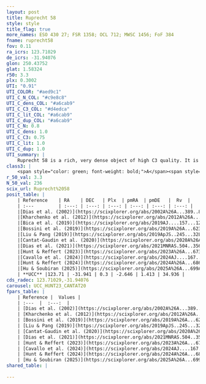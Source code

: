 ```yaml
---
layout: post
title: Ruprecht 58
style: style
title_flag: true
more_names: ESO 430 27; FSR 1358; OCL 712; MWSC 1456; FoF 384
fname: ruprecht58
fov: 0.11
ra_icrs: 123.71029
de_icrs: -31.94076
glon: 250.43752
glat: 1.58324
r50: 3.3
plx: 0.3002
UTI: "0.91"
UTI_COLOR: "#aed9c1"
UTI_C_N_COL: "#c9e8c8"
UTI_C_dens_COL: "#a6cab9"
UTI_C_C3_COL: "#d4edca"
UTI_C_lit_COL: "#a6cab9"
UTI_C_dup_COL: "#a6cab9"
UTI_C_N: 0.8
UTI_C_dens: 1.0
UTI_C_C3: 0.75
UTI_C_lit: 1.0
UTI_C_dup: 1.0
UTI_summary: |
    Ruprecht 58 is a rich, very dense object of high C3 quality. It is very well-studied in the literature.
class3: |
    <span style="color: green; font-weight: bold;">A</span><span style="color: #FFC300; font-weight: bold;">B</span>
r_50_val: 3.3
N_50_val: 236
scix_url: Ruprecht%2058
posit_table: |
    | Reference    | RA    | DEC   | Plx  | pmRA  | pmDE   |  Rv  |
    | :---         | :---: | :---: | :---: | :---: | :---: | :---: |
    |[Dias et al. (2002)](https://scixplorer.org/abs/2002A%26A...389..871D) | 123.696 | -31.95 | -- | -1.38 | -0.21 | -- |
    |[Kharchenko et al. (2012)](https://scixplorer.org/abs/2012A%26A...543A.156K) | 123.705 | -31.945 | -- | -1.43 | 2.95 | -- |
    |[Bica et al. (2019)](https://scixplorer.org/abs/2019AJ....157...12B) | 123.687 | -31.948 | -- | -- | -- | -- |
    |[Bossini et al. (2019)](https://scixplorer.org/abs/2019A%26A...623A.108B) | 123.71 | -31.938 | -- | -- | -- | -- |
    |[Liu & Pang (2019)](https://scixplorer.org/abs/2019ApJS..245...32L) | 123.712 | -31.949 | 0.266 | -2.629 | 1.649 | -- |
    |[Cantat-Gaudin et al. (2020)](https://scixplorer.org/abs/2020A%26A...640A...1C) | 123.71 | -31.938 | 0.266 | -2.68 | 1.388 | -- |
    |[Dias et al. (2021)](https://scixplorer.org/abs/2021MNRAS.504..356D) | 123.715 | -31.938 | 0.267 | -2.684 | 1.374 | -- |
    |[Hunt & Reffert (2023)](https://scixplorer.org/abs/2023A%26A...673A.114H) | 123.713 | -31.943 | 0.3 | -2.626 | 1.431 | 51.983 |
    |[Cavallo et al. (2024)](https://scixplorer.org/abs/2024AJ....167...12C) | 123.714 | -31.938 | 0.302 | -- | -- | -- |
    |[Hunt & Reffert (2024)](https://scixplorer.org/abs/2024A%26A...686A..42H) | 123.713 | -31.943 | 0.3 | -2.626 | 1.431 | 51.983 |
    |[Hu & Soubiran (2025)](https://scixplorer.org/abs/2025A%26A...699A.246H) | 123.714 | -31.938 | -- | -- | -- | -- |
    | **UCC** |123.71 | -31.941 | 0.3 | -2.646 | 1.413 | 34.936 | 
cds_radec: 123.71029,-31.94076
carousel: UCC_HUNT23_CANTAT20
fpars_table: |
    | Reference |  Values |
    | :---  |  :---:  |
    | [Dias et al. (2002)](https://scixplorer.org/abs/2002A%26A...389..871D) | `E(B-V)=0.06, Dist=2229.0, Age=8.85` |
    | [Kharchenko et al. (2012)](https://scixplorer.org/abs/2012A%26A...543A.156K) | `e_bv=0.167, distance=2340, log_age=8.615` |
    | [Bossini et al. (2019)](https://scixplorer.org/abs/2019A%26A...623A.108B) | `AV=0.675, Dist=12.359, logA=8.706, Fe/H=0.0` |
    | [Liu & Pang (2019)](https://scixplorer.org/abs/2019ApJS..245...32L) | `Age=0.363, Z=0.25` |
    | [Cantat-Gaudin et al. (2020)](https://scixplorer.org/abs/2020A%26A...640A...1C) | `AVNN=0.8, DMNN=12.54, AgeNN=8.52` |
    | [Dias et al. (2021)](https://scixplorer.org/abs/2021MNRAS.504..356D) | `Av=1.211, Dist=2981, logage=8.38, [Fe/H]=-0.123` |
    | [Hunt & Reffert (2023)](https://scixplorer.org/abs/2023A%26A...673A.114H) | `AV50=0.632, diffAV50=1.137, MOD50=12.302, logAge50=8.755` |
    | [Cavallo et al. (2024)](https://scixplorer.org/abs/2024AJ....167...12C) | `AV50=1.08, dMod50=12.11, logAge50=8.75, [Fe/H]50=-0.35` |
    | [Hunt & Reffert (2024)](https://scixplorer.org/abs/2024A%26A...686A..42H) | `MassJ=979.216` |
    | [Hu & Soubiran (2025)](https://scixplorer.org/abs/2025A%26A...699A.246H) | `MA22=-0.24, MA23f=-0.42, MA23g=-0.27, MZ23=-0.38, MK24=-0.31, MF24=-0.24` |
shared_table: |
    
---
```

